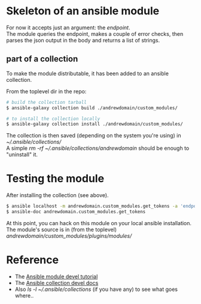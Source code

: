 # Skeleton of an ansible module
For now it accepts just an argument: the *endpoint*.  
The module queries the endpoint, makes a couple of error checks,
then parses the json output in the body and returns a list of strings.

## part of a collection
To make the module distributable, it has been added to an ansible collection.

From the toplevel dir in the repo:
```bash
# build the collection tarball
$ ansible-galaxy collection build ./andrewdomain/custom_modules/

# to install the collection locally
$ ansible-galaxy collection install ./andrewdomain/custom_modules/
```

The collection is then saved (depending on the system you're using) in *~/.ansible/collections/*  
A simple *rm -rf ~/.ansible/collections/andrewdomain* should be enough to "uninstall" it.

# Testing the module
After installing the collection (see above).

```bash
$ ansible localhost -m andrewdomain.custom_modules.get_tokens -a 'endpoint="https://jsonplaceholder.typicode.com/posts/2"'
$ ansible-doc andrewdomain.custom_modules.get_tokens
```

At this point, you can hack on this module on your local ansible installation.  
The module's source is in (from the toplevel) *andrewdomain/custom_modules/plugins/modules/*

# Reference
 + The [Ansible module devel tutorial](https://docs.ansible.com/ansible/latest/dev_guide/developing_modules_general.html)
 + The [Ansible collection devel docs](https://docs.ansible.com/ansible/latest/dev_guide/developing_collections.html)
 + Also *ls -l ~/.ansible/collections* (if you have any) to see what goes where..
